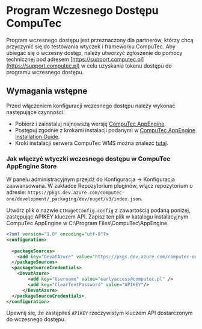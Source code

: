 # Program Wczesnego Dostępu CompuTec

Program wczesnego dostępu jest przeznaczony dla partnerów, którzy chcą przyczynić się do testowania wtyczek i frameworku CompuTec. Aby ubiegać się o wczesny dostęp, należy utworzyć zgłoszenie do pomocy technicznej pod adresem [https://support.computec.pl](https://support.computec.pl) w celu uzyskania tokenu dostępu do programu wczesnego dostępu.

## Wymagania wstępne

Przed włączeniem konfiguracji wczesnego dostępu należy wykonać następujące czynności:

- Pobierz i zainstaluj najnowszą wersję [CompuTec AppEngine](https://learn.computec.one/docs/appengine/releases/appengine/download).
- Postępuj zgodnie z krokami instalacji podanymi w [CompuTec AppEngine Installation Guide](https://learn.computec.one/docs/appengine/administrators-guide/configuration-and-administration/installation).
- Kroki instalacji serwera CompuTec WMS można znaleźć [tutaj](https://learn.computec.one/docs/wms/administrator-guide/installation/overview).

### Jak włączyć wtyczki wczesnego dostępu w CompuTec AppEngine Store

W panelu administracyjnym przejdź do Konfiguracja -> Konfiguracja zaawansowana. W zakładce Repozytorium pluginów, włącz repozytorium o adresie: `https://pkgs.dev.azure.com/computec-one/development/_packaging/dev/nuget/v3/index.json`.

Utwórz plik o nazwie `CtNugetConfig.config` z zawartością podaną poniżej, zastępując APIKEY kluczem API. Zapisz ten plik w katalogu instalacyjnym CompuTec AppEngine w C:\Program Files\CompuTec\AppEngine\.

```xml
<?xml version="1.0" encoding="utf-8"?>
<configuration>
   
  <packageSources>
    <add key="DevatAzure" value="https://pkgs.dev.azure.com/computec-one/development/_packaging/dev/nuget/v3/index.json" />
  </packageSources>
  <packageSourceCredentials>
    <DevatAzure>
        <add key="Username" value="earlyaccess@computec.pl" />
        <add key="ClearTextPassword" value="APIKEY"/>
      </DevatAzure>
  </packageSourceCredentials>
</configuration>
```

Upewnij się, że zastąpiłeś `APIKEY` rzeczywistym kluczem API dostarczonym do wczesnego dostępu.